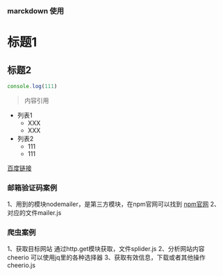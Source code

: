### marckdown 使用
# 标题1
## 标题2
``` js
console.log(111)
```
>内容引用
+ 列表1
  + XXX
  - XXX
+ 列表2
  - 111
  - 111

[百度链接](http://www.baidu.com)

### 邮箱验证码案例
  1、用到的模块nodemailer，是第三方模块，在npm官网可以找到
  [npm官网](https://www.npmjs.com)
  2、对应的文件mailer.js

### 爬虫案例
  1、获取目标网站 通过http.get模块获取，文件splider.js
  2、分析网站内容 cheerio 可以使用jq里的各种选择器
  3、获取有效信息，下载或者其他操作 cheerio.js